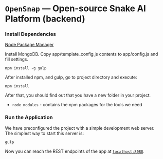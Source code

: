 # `OpenSnap` — Open-source Snake AI Platform (backend)

### Install Dependencies

[Node Package Manager][npm]

Install MongoDB.
Copy app/template_config.js contents to app/config.js and fill settings.

```
npm install -g gulp
```

After installed npm, and gulp, go to project directory and execute:

```
npm install
```

After that, you should find out that you have
a new folder in your project.

* `node_modules` - contains the npm packages for the tools we need

### Run the Application

We have preconfigured the project with a simple development web server. The simplest way to start
this server is:

```
gulp
```

Now you can reach the REST endpoints of the app at [`localhost:8088`][local-app-url].

[npm]: https://www.npmjs.org/
[local-app-url]: http://localhost:8088/
